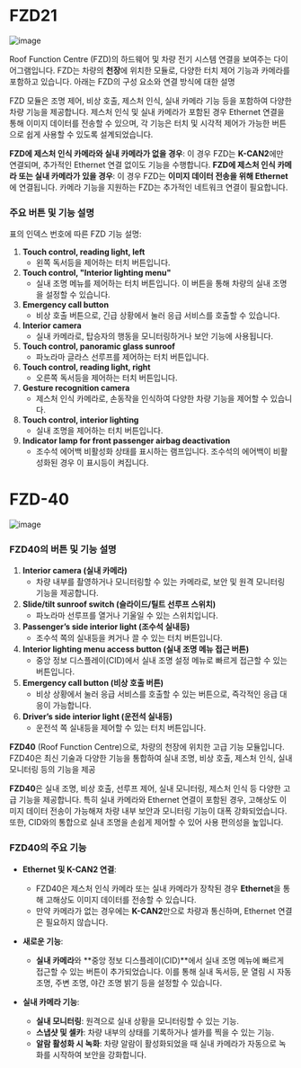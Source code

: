 
# FZD21

![image](https://github.com/user-attachments/assets/b9f26d89-67d9-4194-8110-51c30ef8d2ca)

Roof Function Centre (FZD)의 하드웨어 및 차량 전기 시스템 연결을 보여주는 다이어그램입니다. FZD는 차량의 **천장**에 위치한 모듈로, 다양한 터치 제어 기능과 카메라를 포함하고 있습니다. 아래는 FZD의 구성 요소와 연결 방식에 대한 설명

FZD 모듈은 조명 제어, 비상 호출, 제스처 인식, 실내 카메라 기능 등을 포함하여 다양한 차량 기능을 제공합니다. 제스처 인식 및 실내 카메라가 포함된 경우 Ethernet 연결을 통해 이미지 데이터를 전송할 수 있으며, 각 기능은 터치 및 시각적 제어가 가능한 버튼으로 쉽게 사용할 수 있도록 설계되었습니다.

**FZD에 제스처 인식 카메라와 실내 카메라가 없을 경우**: 이 경우 FZD는 **K-CAN2**에만 연결되며, 추가적인 Ethernet 연결 없이도 기능을 수행합니다.
**FZD에 제스처 인식 카메라 또는 실내 카메라가 있을 경우**: 이 경우 FZD는 **이미지 데이터 전송을 위해 Ethernet**에 연결됩니다. 카메라 기능을 지원하는 FZD는 추가적인 네트워크 연결이 필요합니다.

### 주요 버튼 및 기능 설명

표의 인덱스 번호에 따른 FZD 기능 설명:

1. **Touch control, reading light, left**
    - 왼쪽 독서등을 제어하는 터치 버튼입니다.
2. **Touch control, "Interior lighting menu"**
    - 실내 조명 메뉴를 제어하는 터치 버튼입니다. 이 버튼을 통해 차량의 실내 조명을 설정할 수 있습니다.
3. **Emergency call button**
    - 비상 호출 버튼으로, 긴급 상황에서 눌러 응급 서비스를 호출할 수 있습니다.
4. **Interior camera**
    - 실내 카메라로, 탑승자의 행동을 모니터링하거나 보안 기능에 사용됩니다.
5. **Touch control, panoramic glass sunroof**
    - 파노라마 글라스 선루프를 제어하는 터치 버튼입니다.
6. **Touch control, reading light, right**
    - 오른쪽 독서등을 제어하는 터치 버튼입니다.
7. **Gesture recognition camera**
    - 제스처 인식 카메라로, 손동작을 인식하여 다양한 차량 기능을 제어할 수 있습니다.
8. **Touch control, interior lighting**
    - 실내 조명을 제어하는 터치 버튼입니다.
9. **Indicator lamp for front passenger airbag deactivation**
    - 조수석 에어백 비활성화 상태를 표시하는 램프입니다. 조수석의 에어백이 비활성화된 경우 이 표시등이 켜집니다.


# FZD-40
![image](https://github.com/user-attachments/assets/0d99a246-d7bf-492a-8216-5b73b8ab8aba)

### FZD40의 버튼 및 기능 설명

1. **Interior camera (실내 카메라)**
    - 차량 내부를 촬영하거나 모니터링할 수 있는 카메라로, 보안 및 원격 모니터링 기능을 제공합니다.
2. **Slide/tilt sunroof switch (슬라이드/틸트 선루프 스위치)**
    - 파노라마 선루프를 열거나 기울일 수 있는 스위치입니다.
3. **Passenger’s side interior light (조수석 실내등)**
    - 조수석 쪽의 실내등을 켜거나 끌 수 있는 터치 버튼입니다.
4. **Interior lighting menu access button (실내 조명 메뉴 접근 버튼)**
    - 중앙 정보 디스플레이(CID)에서 실내 조명 설정 메뉴로 빠르게 접근할 수 있는 버튼입니다.
5. **Emergency call button (비상 호출 버튼)**
    - 비상 상황에서 눌러 응급 서비스를 호출할 수 있는 버튼으로, 즉각적인 응급 대응이 가능합니다.
6. **Driver’s side interior light (운전석 실내등)**
    - 운전석 쪽 실내등을 제어할 수 있는 터치 버튼입니다.

**FZD40** (Roof Function Centre)으로, 차량의 천장에 위치한 고급 기능 모듈입니다. FZD40은 최신 기술과 다양한 기능을 통합하여 실내 조명, 비상 호출, 제스처 인식, 실내 모니터링 등의 기능을 제공

**FZD40**은 실내 조명, 비상 호출, 선루프 제어, 실내 모니터링, 제스처 인식 등 다양한 고급 기능을 제공합니다. 특히 실내 카메라와 Ethernet 연결이 포함된 경우, 고해상도 이미지 데이터 전송이 가능해져 차량 내부 보안과 모니터링 기능이 대폭 강화되었습니다. 또한, CID와의 통합으로 실내 조명을 손쉽게 제어할 수 있어 사용 편의성을 높입니다.

### FZD40의 주요 기능

- **Ethernet 및 K-CAN2 연결**:
    
    - FZD40은 제스처 인식 카메라 또는 실내 카메라가 장착된 경우 **Ethernet**을 통해 고해상도 이미지 데이터를 전송할 수 있습니다.
    - 만약 카메라가 없는 경우에는 **K-CAN2**만으로 차량과 통신하며, Ethernet 연결은 필요하지 않습니다.
    
- **새로운 기능**:
    - **실내 카메라**와 **중앙 정보 디스플레이(CID)**에서 실내 조명 메뉴에 빠르게 접근할 수 있는 버튼이 추가되었습니다. 이를 통해 실내 독서등, 문 열림 시 자동 조명, 주변 조명, 야간 조명 밝기 등을 설정할 수 있습니다.
    
- **실내 카메라 기능**:
    - **실내 모니터링**: 원격으로 실내 상황을 모니터링할 수 있는 기능.
    - **스냅샷 및 셀카**: 차량 내부의 상태를 기록하거나 셀카를 찍을 수 있는 기능.
    - **알람 활성화 시 녹화**: 차량 알람이 활성화되었을 때 실내 카메라가 자동으로 녹화를 시작하여 보안을 강화합니다.

